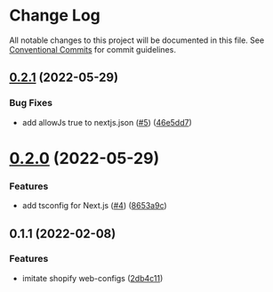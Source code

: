 # Change Log

All notable changes to this project will be documented in this file.
See [Conventional Commits](https://conventionalcommits.org) for commit guidelines.

## [0.2.1](https://github.com/thundermiracle/web-configs/compare/@web-configs/typescript@0.2.0...@web-configs/typescript@0.2.1) (2022-05-29)


### Bug Fixes

* add allowJs true to nextjs.json ([#5](https://github.com/thundermiracle/web-configs/issues/5)) ([46e5dd7](https://github.com/thundermiracle/web-configs/commit/46e5dd76bc43fbe0805eed1e29916904fbc9f60e))





# [0.2.0](https://github.com/thundermiracle/web-configs/compare/@web-configs/typescript@0.1.1...@web-configs/typescript@0.2.0) (2022-05-29)


### Features

* add tsconfig for Next.js ([#4](https://github.com/thundermiracle/web-configs/issues/4)) ([8653a9c](https://github.com/thundermiracle/web-configs/commit/8653a9cc922ad56bead81c7d4a7a3cdbfbf4bf7a))





## 0.1.1 (2022-02-08)


### Features

* imitate shopify web-configs ([2db4c11](https://github.com/thundermiracle/web-configs/commit/2db4c11951096e2e9957c892682af9f1804598fe))
